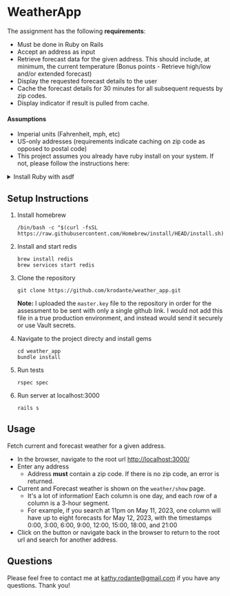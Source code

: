 
# WeatherApp

The assignment has the following <strong>requirements</strong>:
* Must be done in Ruby on Rails
* Accept an address as input
* Retrieve forecast data for the given address. This should include, at minimum, the current temperature (Bonus points - Retrieve high/low and/or extended forecast)
* Display the requested forecast details to the user
* Cache the forecast details for 30 minutes for all subsequent requests by zip codes.
* Display indicator if result is pulled from cache.

#### Assumptions
* Imperial units (Fahrenheit, mph, etc)
* US-only addresses (requirements indicate caching on zip code as opposed to postal code)
* This project assumes you already have ruby install on your system. If not, please follow the instructions here:

<details>
	<summary>Install Ruby with asdf</summary>

* Install `asdf`
	```
	sudo apt-get update
	sudo apt install autoconf bison build-essential libssl-dev libyaml-dev libreadline-dev zlib1g-dev libncurses-dev libffi-dev libgdbm-dev
	sudo apt install curl git
	git clone https://github.com/asdf-vm/asdf.git ~/.asdf --branch v0.8.1
	```
* call `code ~/.bashrc` to open your bash profile
* add `. $HOME/.asdf/asdf.sh` and `. $HOME/.asdf/completions/asdf.bash` to the end of the file
* add plugins and install ruby
	```
	asdf plugin add ruby
	asdf install ruby latest
	```
* find the version you installed with `asdf list ruby` and set the version globally
	```
	asdf list ruby
	asdf global ruby 3.2.2
	```

</details>

## Setup Instructions

1. Install homebrew
	```
	/bin/bash -c "$(curl -fsSL https://raw.githubusercontent.com/Homebrew/install/HEAD/install.sh)"
	```
2. Install and start redis
	```
	brew install redis
	brew services start redis
	```
3. Clone the repository
	```
	git clone https://github.com/krodante/weather_app.git
	```
	<strong>Note:</strong> I uploaded the `master.key` file to the repository in order for the assessment to be sent with only a single github link. I would not add this file in a true production environment, and instead would send it securely or use Vault secrets.

4. Navigate to the project directy and install gems
	```
	cd weather_app
	bundle install
	```
5. Run tests
	```
	rspec spec
	```
6. Run server at localhost:3000
	```
	rails s
	```

## Usage
Fetch current and forecast weather for a given address.
* In the browser, navigate to the root url [http://localhost:3000/](http://localhost:3000/)
* Enter any address
	* Address <strong>must</strong> contain a zip code. If there is no zip code, an error is returned.
* Current and Forecast weather is shown on the `weather/show` page.
	* It's a lot of information! Each column is one day, and each row of a column is a 3-hour segment.
	* For example, if you search at 11pm on May 11, 2023, one column will have up to eight forecasts for May 12, 2023, with the timestamps 0:00, 3:00, 6:00, 9:00, 12:00, 15:00, 18:00, and 21:00
* Click on the button or navigate back in the browser to return to the root url and search for another address.

## Questions
Please feel free to contact me at kathy.rodante@gmail.com if you have any questions. Thank you!

